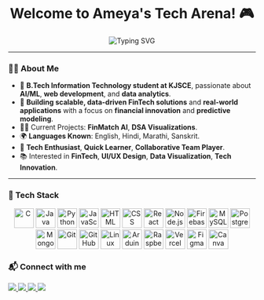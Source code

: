 <!-- Hi there 👋 -->

<h1 align="center">Welcome to Ameya's Tech Arena! 🎮</h1>

<p align="center">
  <img src="https://readme-typing-svg.demolab.com?font=Fira+Code&pause=1000&color=00F795&center=true&width=440&lines=Code+Create+Innovate.;FinTech+Tech+Enthusiast.;AI+and+Data+Driven+Developer" alt="Typing SVG" />
</p>

---

### 👨‍💻 About Me

- 💼 **B.Tech Information Technology student at KJSCE**, passionate about **AI/ML**, **web development**, and **data analytics**.
- 🚀 **Building scalable, data-driven FinTech solutions** and **real-world applications** with a focus on **financial innovation** and **predictive modeling**.
- 🧑‍💻 Current Projects: **FinMatch AI**, **DSA Visualizations**.
- 🌍 **Languages Known**: English, Hindi, Marathi, Sanskrit.
- 💬 **Tech Enthusiast**, **Quick Learner**, **Collaborative Team Player**.
- 📚 Interested in **FinTech**, **UI/UX Design**, **Data Visualization**, **Tech Innovation**.

---

### 🚀 Tech Stack

<p align="center">
  <!-- Languages -->
  <img src="https://cdn.jsdelivr.net/gh/devicons/devicon/icons/c/c-original.svg" height="40" alt="C" />
  <img src="https://cdn.jsdelivr.net/gh/devicons/devicon/icons/java/java-original.svg" height="40" alt="Java" />
  <img src="https://cdn.jsdelivr.net/gh/devicons/devicon/icons/python/python-original.svg" height="40" alt="Python" />
  <img src="https://cdn.jsdelivr.net/gh/devicons/devicon/icons/javascript/javascript-original.svg" height="40" alt="JavaScript" />

  <!-- Web -->
  <img src="https://cdn.jsdelivr.net/gh/devicons/devicon/icons/html5/html5-original.svg" height="40" alt="HTML" />
  <img src="https://cdn.jsdelivr.net/gh/devicons/devicon/icons/css3/css3-original.svg" height="40" alt="CSS" />
  <img src="https://cdn.jsdelivr.net/gh/devicons/devicon/icons/react/react-original.svg" height="40" alt="React" />
  <img src="https://cdn.jsdelivr.net/gh/devicons/devicon/icons/nodejs/nodejs-original.svg" height="40" alt="Node.js" />
  
  <!-- Database -->
  <img src="https://cdn.jsdelivr.net/gh/devicons/devicon/icons/firebase/firebase-plain.svg" height="40" alt="Firebase" />
  <img src="https://cdn.jsdelivr.net/gh/devicons/devicon/icons/mysql/mysql-original.svg" height="40" alt="MySQL" />
  <img src="https://cdn.jsdelivr.net/gh/devicons/devicon/icons/postgresql/postgresql-original.svg" height="40" alt="PostgreSQL" />
  <img src="https://cdn.jsdelivr.net/gh/devicons/devicon/icons/mongodb/mongodb-original.svg" height="40" alt="MongoDB" />

  <!-- Tools -->
  <img src="https://cdn.jsdelivr.net/gh/devicons/devicon/icons/git/git-original.svg" height="40" alt="Git" />
  <img src="https://cdn.jsdelivr.net/gh/devicons/devicon/icons/github/github-original.svg" height="40" alt="GitHub" />
  <img src="https://cdn.jsdelivr.net/gh/devicons/devicon/icons/linux/linux-original.svg" height="40" alt="Linux" />
  <img src="https://cdn.jsdelivr.net/gh/devicons/devicon/icons/arduino/arduino-original.svg" height="40" alt="Arduino" />
  <img src="https://cdn.jsdelivr.net/gh/devicons/devicon/icons/raspberrypi/raspberrypi-line.svg" height="40" alt="Raspberry Pi" />

  <!-- Cloud & Dev -->
  <img src="https://cdn.jsdelivr.net/gh/devicons/devicon/icons/vercel/vercel-original.svg" height="40" alt="Vercel" />
  <img src="https://cdn.jsdelivr.net/gh/devicons/devicon/icons/figma/figma-original.svg" height="40" alt="Figma" />
  <img src="https://cdn.jsdelivr.net/gh/devicons/devicon/icons/canva/canva-original.svg" height="40" alt="Canva" />
</p>

<h3>📬 Connect with me</h3>
<p>
  <a href="https://wa.me/919987158208" target="_blank">
    <img src="https://img.shields.io/badge/WHATSAPP-25D366?style=for-the-badge&logo=whatsapp&logoColor=white" />
  </a>
  
  <a href="mailto:ameya.surve36@gmail.com" target="_blank">
    <img src="https://img.shields.io/badge/GMAIL-D14836?style=for-the-badge&logo=gmail&logoColor=white" />
  </a>
  
  <a href="instagram.com/ameya96__3" target="_blank">
    <img src="https://img.shields.io/badge/INSTAGRAM-E4405F?style=for-the-badge&logo=instagram&logoColor=white" />
  </a>
  
  <a href="https://linkedin.com/in/ameyaaks005" target="_blank">
    <img src="https://img.shields.io/badge/LINKEDIN-0077B5?style=for-the-badge&logo=linkedin&logoColor=white" />
  </a>
</p>
